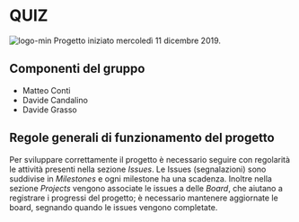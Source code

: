 # QUIZ 
![logo-min](docs/images/quiz.png "Logo")
Progetto iniziato mercoledì 11 dicembre 2019. 

## Componenti del gruppo

- Matteo Conti
- Davide Candalino
- Davide Grasso


## Regole generali di funzionamento del progetto

Per sviluppare correttamente il progetto è necessario seguire con regolarità le attività presenti nella sezione *Issues*.
Le Issues (segnalazioni) sono suddivise in *Milestones* e ogni milestone ha una scadenza.
Inoltre nella sezione *Projects* vengono associate le issues a delle *Board*, che aiutano a registrare i progressi del progetto; è necessario mantenere aggiornate le board, segnando quando le issues vengono completate.
